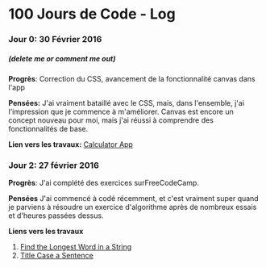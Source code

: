 # 100 Jours de Code - Log

### Jour 0: 30 Février 2016
##### (delete me or comment me out)

**Progrès**: Correction du CSS, avancement de la fonctionnalité canvas dans l'app

**Pensées:** J'ai vraiment bataillé avec le CSS, mais, dans l'ensemble, j'ai l'impression que je commence à m'améliorer. Canvas est encore un concept nouveau pour moi, mais j'ai réussi à comprendre des fonctionnalités de base.

**Lien vers les travaux:** [Calculator App](http://www.example.com)

### Jour 2: 27 février 2016

**Progrès**: J'ai complété des exercices surFreeCodeCamp.

**Pensées** J'ai commencé à codé récemment, et c'est vraiment super quand je parviens à résoudre un exercice d'algorithme après de nombreux essais et d'heures passées dessus.

**Liens vers les travaux**
1. [Find the Longest Word in a String](https://www.freecodecamp.com/challenges/find-the-longest-word-in-a-string)
2. [Title Case a Sentence](https://www.freecodecamp.com/challenges/title-case-a-sentence)
